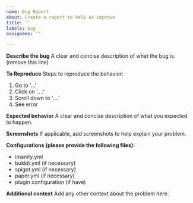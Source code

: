 ```yaml
---
name: Bug Report
about: Create a report to help us improve
title: ''
labels: bug
assignees: ''

---
```


**Describe the bug**
A clear and concise description of what the bug is. (remove this line)

**To Reproduce**
Steps to reproduce the behavior:
1. Go to '...'
2. Click on '....'
3. Scroll down to '....'
4. See error

**Expected behavior**
A clear and concise description of what you expected to happen.

**Screenshots**
If applicable, add screenshots to help explain your problem.

**Configurations (please provide the following files):**
 - imanity.yml
 - bukkit.yml (if necessary)
 - spigot.yml (if necessary)
 - paper.yml (if necessary)
 - plugin configuration (if have)

**Additional context**
Add any other context about the problem here.
